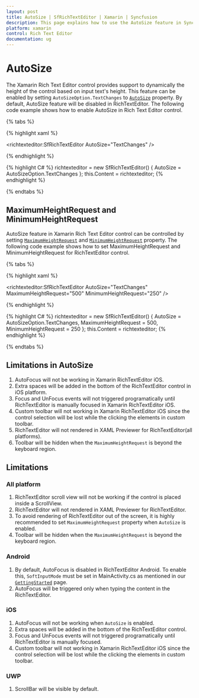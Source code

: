 ```yaml
---
layout: post
title: AutoSize | SfRichTextEditor | Xamarin | Syncfusion
description: This page explains how to use the AutoSize feature in Syncfusion Rich Text Editor for Xamarin.Forms platform.
platform: xamarin
control: Rich Text Editor
documentation: ug
---
```


# AutoSize

The Xamarin Rich Text Editor control provides support to dynamically the height of the control based on input text's height. This feature can be enabled by setting `AutoSizeOption.TextChanges` to [`AutoSize`](https://help.syncfusion.com/cr/xamarin/Syncfusion.SfRichTextEditor.XForms~Syncfusion.XForms.RichTextEditor.SfRichTextEditor~AutoSize.html) property. By default, AutoSize feature will be disabled in RichTextEditor. The following code example shows how to enable AutoSize in Rich Text Editor control.

{% tabs %} 

{% highlight xaml %} 

 <richtexteditor:SfRichTextEditor AutoSize="TextChanges" />

{% endhighlight %}

{% highlight C# %} 
richtexteditor = new SfRichTextEditor()
{
	AutoSize = AutoSizeOption.TextChanges
};
this.Content = richtexteditor;
{% endhighlight %}

{% endtabs %}

## MaximumHeightRequest and MinimumHeightRequest

AutoSize feature in Xamarin Rich Text Editor control can be controlled by setting [`MaximumHeightRequest`](https://help.syncfusion.com/cr/cref_files/xamarin/Syncfusion.SfRichTextEditor.XForms~Syncfusion.XForms.RichTextEditor.SfRichTextEditor~MaximumHeightRequest.html) and [`MinimumHeightRequest`](https://help.syncfusion.com/cr/cref_files/xamarin/Syncfusion.SfRichTextEditor.XForms~Syncfusion.XForms.RichTextEditor.SfRichTextEditor~MinimumHeightRequest.html) property. The following code example shows how to set MaximumHeightRequest and MinimumHeightRequest for RichTextEditor control.

{% tabs %} 

{% highlight xaml %} 

 <richtexteditor:SfRichTextEditor AutoSize="TextChanges" MaximumHeightRequest="500" MinimumHeightRequest="250" />

{% endhighlight %}

{% highlight C# %} 
richtexteditor = new SfRichTextEditor()
{
	AutoSize = AutoSizeOption.TextChanges,
	MaximumHeightRequest = 500,
	MinimumHeightRequest = 250
};
this.Content = richtexteditor;
{% endhighlight %}

{% endtabs %}

## Limitations in AutoSize

 1. AutoFocus will not be working in Xamarin RichTextEditor iOS.
 2. Extra spaces will be added in the bottom of the RichTextEditor control in iOS platform.
 3. Focus and UnFocus events will not triggered programatically until RichTextEditor is manually focused in Xamarin RichTextEditor iOS.
 4. Custom toolbar will not working in Xamarin RichTextEditor iOS since the control selection will be lost while the clicking the elements in custom toolbar.
 5. RichTextEditor will not rendered in XAML Previewer for RichTextEditor(all platforms).
 6. Toolbar will be hidden when the `MaximumHeightRequest` is beyond the keyboard region.
 
## Limitations

### All platform
 1. RichTextEditor scroll view will not be working if the control is placed inside a ScrollView.
 2. RichTextEditor will not rendered in XAML Previewer for RichTextEditor. 
 3. To avoid rendering of RichTextEditor out of the screen, it is highly recommended to set `MaximumHeightRequest` property when `AutoSize` is enabled.
 4. Toolbar will be hidden when the `MaximumHeightRequest` is beyond the keyboard region. 

### Android
 1. By default, AutoFocus is disabled in RichTextEditor Android. To enable this, `SoftInputMode` must be set in MainActivity.cs as mentioned in our [`GettingStarted`](https://help.syncfusion.com/xamarin/rich-text-editor/gettingstarted#android) page.
 2. AutoFocus will be triggered only when typing the content in the RichTextEditor.
 
### iOS
 1. AutoFocus will not be working when `AutoSize` is enabled.
 2. Extra spaces will be added in the bottom of the RichTextEditor control.
 3. Focus and UnFocus events will not triggered programatically until RichTextEditor is manually focused.
 4. Custom toolbar will not working in Xamarin RichTextEditor iOS since the control selection will be lost while the clicking the elements in custom toolbar.
 
### UWP
 1. ScrollBar will be visible by default.
